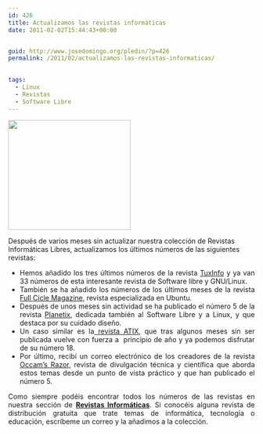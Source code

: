 ```yaml
---
id: 426
title: Actualizamos las revistas informáticas
date: 2011-02-02T15:44:43+00:00


guid: http://www.josedomingo.org/pledin/?p=426
permalink: /2011/02/actualizamos-las-revistas-informaticas/

  
tags:
  - Linux
  - Revistas
  - Software Libre
---
```

<p style="text-align: justify;">
  <a href="{{ site.url }}{{ site.baseurl }}/assets/wp-content/uploads/2011/02/revistas.jpg"><img class="alignleft size-full wp-image-427" title="revistas" src="{{ site.url }}{{ site.baseurl }}/assets/wp-content/uploads/2011/02/revistas.jpg" alt="" width="250" height="224" /></a>
</p>
Después de varios meses sin actualizar nuestra colección de Revistas Informáticas Libres, actualizamos los últimos números de las siguientes revistas:
<ul style="text-align: justify;">
  <li>
    Hemos añadido los tres últimos números de la revista <a href="http://www.tuxinfo.com.ar/tuxinfo/">TuxInfo</a> y ya van 33 números de esta interesante revista de Software libre y GNU/Linux.
  </li>
  <li>
    También se ha añadido los números de los últimos meses de la revista<a href="http://fullcirclemagazine.org/"> Full Cicle Magazine</a>, revista especializada en Ubuntu.
  </li>
  <li>
    Después de unos meses sin actividad se ha publicado el número 5 de la revista <a href="http://planetix.wordpress.com/">Planetix</a>, dedicada también al Software Libre y a Linux, y que destaca por su cuidado diseño.
  </li>
  <li>
    Un caso similar es la<a href="http://atix.opentelematics.org/"> revista ATIX</a>, que tras algunos meses sin ser publicada vuelve con fuerza a  principio de año y ya podemos disfrutar de su número 18.
  </li>
  <li>
    Por último, recibí un correo electrónico de los creadores de la revista <a href="http://webs.uvigo.es/occams-razor/">Occam&#8217;s Razor</a>, revista de divulgación técnica y científica que aborda estos temas desde un punto de vista práctico y que han publicado el número 5.
  </li>
</ul>

<p style="text-align: justify;">
  Como siempre podéis encontrar todos los números de las revistas en nuestra sección de <a href="http://www.josedomingo.org/revistas/"><strong>Revistas Informáticas</strong></a>. Si conocéis alguna revista de distribución gratuita que trate temas de informática, tecnología o educación, escríbeme un correo y la añadimos a la colección.
</p>

<!-- AddThis Advanced Settings generic via filter on the_content -->

<!-- AddThis Share Buttons generic via filter on the_content -->